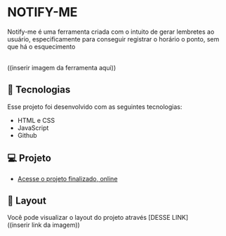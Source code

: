 
# NOTIFY-ME

<p>
Notify-me é uma ferramenta criada com o intuito de gerar lembretes ao usuário, especificamente para conseguir registrar o horário o ponto, sem que há o esquecimento <br/>

<br>

((inserir imagem da ferramenta aqui))

## 🚀 Tecnologias

Esse projeto foi desenvolvido com as seguintes tecnologias:

- HTML e CSS
- JavaScript
- Github

## 💻 Projeto


- [Acesse o projeto finalizado, online](https://joyce-csilva.github.io/notify-me/)


## 🔖 Layout

Você pode visualizar o layout do projeto através [DESSE LINK] <br> ((inserir link da imagem))



